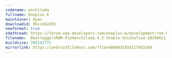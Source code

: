 ```yaml
---
codename: enchilada
fullname: Oneplus 6
maintainer: Ayan
downloadid: 95ccd42d53
newformat: true
xdathread: https://forum.xda-developers.com/oneplus-6/development/rom-bootleggersrom-3-5-beta-unshishufied-t3871649
filename:  BootleggersROM-Pie4enchilada.4.2-Stable-Shishufied-20190611-144002.zip
buildsize: 702141771
mirrorlink: https://androidfilehost.com/?fid=6006931924117893169
---
```

